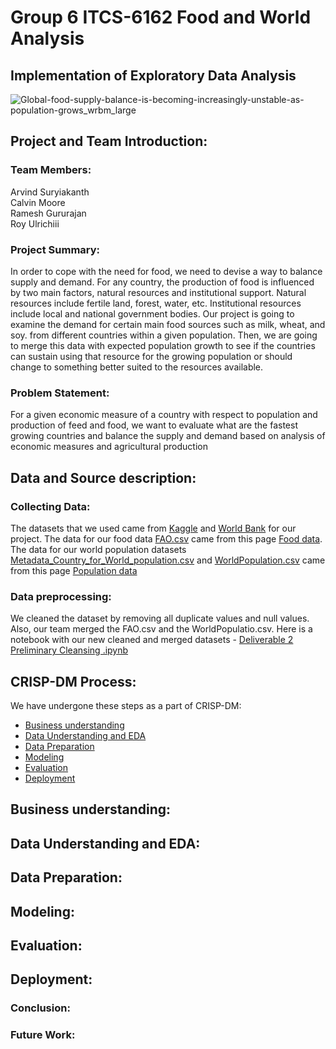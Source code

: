 # Group 6 ITCS-6162 Food and World Analysis
## Implementation of Exploratory Data Analysis

![Global-food-supply-balance-is-becoming-increasingly-unstable-as-population-grows_wrbm_large](https://user-images.githubusercontent.com/54337476/144952418-cb336eb3-def8-41c3-93db-19e16015e007.jpg)

## Project and Team Introduction:

### Team Members: 
Arvind Suryiakanth  
Calvin Moore  
Ramesh Gururajan  
Roy Ulrichiii

### Project Summary:
In order to cope with the need for food, we need to devise a way to balance supply and demand. For any country, the production of food is influenced by two main factors, natural resources and institutional support. Natural resources include fertile land, forest, water, etc. Institutional resources include local and national government bodies. Our project is going to examine the demand for certain main food sources such as milk, wheat, and soy. from different countries within a given population. Then, we are going to merge this data with expected population growth to see if the countries can sustain using that resource for the growing population or should change to something better suited to the resources available.

### Problem Statement:
For a given economic measure of a country with respect to population 
and production of feed and food, we want to evaluate what are the fastest growing countries and balance the supply and demand based on analysis of economic measures and agricultural production

## Data and Source description:

### Collecting Data:
The datasets that we used came from [Kaggle](https://www.kaggle.com/) and [World Bank](https://www.worldbank.org/en/home) for our project. The data for our food data [FAO.csv](https://github.com/ramkguru97/Group_6_6162/blob/main/FAO.csv) came from this page [Food data](https://www.kaggle.com/dorbicycle/world-foodfeed-production). The data for our world population datasets [Metadata_Country_for_World_population.csv](https://github.com/ramkguru97/Group_6_6162/blob/main/Metadata_Country_for_World_population.csv) and [WorldPopulation.csv](https://github.com/ramkguru97/Group_6_6162/blob/main/WorldPopulation.csv) came from this page [Population data](https://data.worldbank.org/indicator/SP.POP.TOTL)

### Data preprocessing:
We cleaned the dataset by removing all duplicate values and null values. Also, our team merged the FAO.csv and the WorldPopulatio.csv. Here is a notebook with our new cleaned and merged datasets - [Deliverable 2 Preliminary Cleansing .ipynb](https://github.com/ramkguru97/Group_6_6162/blob/main/Deliverable%202%20Preliminary%20Cleansing%20.ipynb)

## CRISP-DM Process:
We have undergone these steps as a part of CRISP-DM:

- [Business understanding](https://github.com/ramkguru97/Group_6_6162#business-understanding)
- [Data Understanding and EDA](https://github.com/ramkguru97/Group_6_6162#data-understanding-and-eda)
- [Data Preparation](https://github.com/ramkguru97/Group_6_6162#data-preparation)
- [Modeling](https://github.com/ramkguru97/Group_6_6162#modeling)
- [Evaluation](https://github.com/ramkguru97/Group_6_6162#evaluation)
- [Deployment](https://github.com/ramkguru97/Group_6_6162#deployment)

## Business understanding:

## Data Understanding and EDA:

## Data Preparation:

## Modeling:

## Evaluation:

## Deployment:

### Conclusion:

### Future Work:
